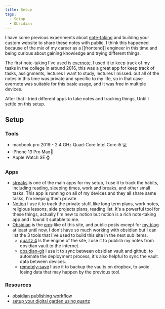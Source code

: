 ```yaml
---
title: Setup
tags:
  - Setup
  - Obsidian
---
```


I have some previous experiments about [note-taking](https://www.reddit.com/r/NoteTaking) and building your custom website to share these notes with public, I think this happened because of the mix of my career as a [[frontend]] engineer in this time and being curious about gaining knowledge and trying different things.

The first note-taking I've used is [evernote](https://evernote.com/), I used it to keep track of my tasks in the college in around 2016, this was a great app for keep track of tasks, assignments, lectures I want to study, lectures I missed. but all of the notes in this time was private and specific to my life, so in that case evernote was suitable for this basic usage, and it was free in multiple devices.

After that I tried different apps to take notes and tracking things, Until I settle on this setup.

## Setup

### Tools
- macbook pro 2019 - 2.4 GHz Quad-Core Intel Core i5 💻 
- iPhone 13 Pro Max📱 
- Apple Watch SE ⌚️ 

### Apps
- [streaks](https://streaksapp.com/) is one of the main apps for my setup, I use it to track the habits, including reading, sleeping times, work and breaks, and other small tasks. This app is running on all of my devices and they all share same tasks, I'm keeping them private.
- [Notion](https://www.notion.so/) I use it to track the private stuff, like long term plans, work notes, religious lessons, side projects plans, reading list. It's a powerful tool for these things, actually I'm new to notion but notion is a rich note-taking app and i found it suitable to me.
- [Obsidian](https://obsidian.md/) is the [crm](https://en.wikipedia.org/wiki/Content_management_system)-like of this site, and public posts except for [my blog](https://zeyadetman.com) at least until now, I don't have so much working with obsidian but I can list the 3 tools that I've used to build this site in the next sub items.
	- [quartz 4](https://github.com/jackyzha0/quartz) Is the engine of the site, I use it to publish my notes from obsidian vault to the internet.
	- [obsidian-git](https://github.com/denolehov/obsidian-git) I use it to sync between obsidian vault and github, to automate the deployment process, it's also helpful to sync the vault data between devices.
	- [remotely-save](https://github.com/remotely-save/remotely-save) I use it to backup the vaults on dropbox, to avoid losing data that may happen by the previous tool.


### Resources
- [obsidian publishing workflow](https://notes.aadimator.com/SBYNtPHqsTW9Ck1Kuoxsu/)
- [setup your digital garden using quartz](https://quartz.jzhao.xyz/notes/setup/)